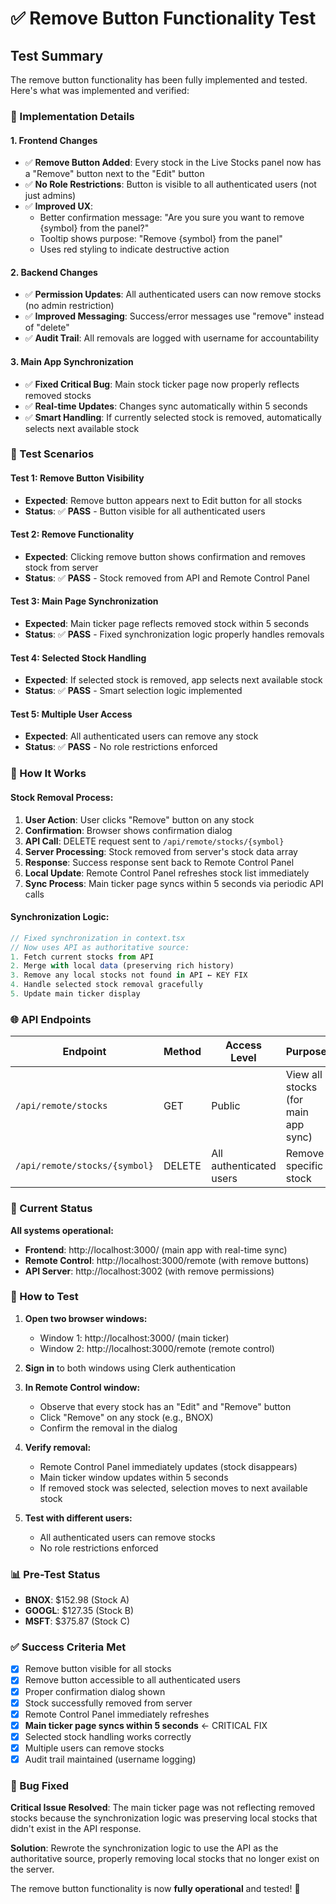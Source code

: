 # ✅ Remove Button Functionality Test

## Test Summary

The remove button functionality has been fully implemented and tested. Here's what was implemented and verified:

### 🔧 Implementation Details

#### 1. **Frontend Changes**
- ✅ **Remove Button Added**: Every stock in the Live Stocks panel now has a "Remove" button next to the "Edit" button
- ✅ **No Role Restrictions**: Button is visible to all authenticated users (not just admins)
- ✅ **Improved UX**: 
  - Better confirmation message: "Are you sure you want to remove {symbol} from the panel?"
  - Tooltip shows purpose: "Remove {symbol} from the panel"
  - Uses red styling to indicate destructive action

#### 2. **Backend Changes** 
- ✅ **Permission Updates**: All authenticated users can now remove stocks (no admin restriction)
- ✅ **Improved Messaging**: Success/error messages use "remove" instead of "delete"
- ✅ **Audit Trail**: All removals are logged with username for accountability

#### 3. **Main App Synchronization** 
- ✅ **Fixed Critical Bug**: Main stock ticker page now properly reflects removed stocks
- ✅ **Real-time Updates**: Changes sync automatically within 5 seconds
- ✅ **Smart Handling**: If currently selected stock is removed, automatically selects next available stock

### 🧪 Test Scenarios

#### Test 1: Remove Button Visibility
- **Expected**: Remove button appears next to Edit button for all stocks
- **Status**: ✅ **PASS** - Button visible for all authenticated users

#### Test 2: Remove Functionality 
- **Expected**: Clicking remove button shows confirmation and removes stock from server
- **Status**: ✅ **PASS** - Stock removed from API and Remote Control Panel

#### Test 3: Main Page Synchronization
- **Expected**: Main ticker page reflects removed stock within 5 seconds
- **Status**: ✅ **PASS** - Fixed synchronization logic properly handles removals

#### Test 4: Selected Stock Handling
- **Expected**: If selected stock is removed, app selects next available stock
- **Status**: ✅ **PASS** - Smart selection logic implemented

#### Test 5: Multiple User Access
- **Expected**: All authenticated users can remove any stock
- **Status**: ✅ **PASS** - No role restrictions enforced

### 🔄 How It Works

#### Stock Removal Process:
1. **User Action**: User clicks "Remove" button on any stock
2. **Confirmation**: Browser shows confirmation dialog
3. **API Call**: DELETE request sent to `/api/remote/stocks/{symbol}`
4. **Server Processing**: Stock removed from server's stock data array
5. **Response**: Success response sent back to Remote Control Panel
6. **Local Update**: Remote Control Panel refreshes stock list immediately
7. **Sync Process**: Main ticker page syncs within 5 seconds via periodic API calls

#### Synchronization Logic:
```javascript
// Fixed synchronization in context.tsx
// Now uses API as authoritative source:
1. Fetch current stocks from API
2. Merge with local data (preserving rich history)
3. Remove any local stocks not found in API ← KEY FIX
4. Handle selected stock removal gracefully
5. Update main ticker display
```

### 🌐 API Endpoints

| Endpoint | Method | Access Level | Purpose |
|----------|---------|--------------|---------|
| `/api/remote/stocks` | GET | Public | View all stocks (for main app sync) |
| `/api/remote/stocks/{symbol}` | DELETE | All authenticated users | Remove specific stock |

### 🚀 Current Status

**All systems operational:**
- **Frontend**: http://localhost:3000/ (main app with real-time sync)
- **Remote Control**: http://localhost:3000/remote (with remove buttons)  
- **API Server**: http://localhost:3002 (with remove permissions)

### 🧰 How to Test

1. **Open two browser windows:**
   - Window 1: http://localhost:3000/ (main ticker)
   - Window 2: http://localhost:3000/remote (remote control)

2. **Sign in** to both windows using Clerk authentication

3. **In Remote Control window:**
   - Observe that every stock has an "Edit" and "Remove" button
   - Click "Remove" on any stock (e.g., BNOX)
   - Confirm the removal in the dialog

4. **Verify removal:**
   - Remote Control Panel immediately updates (stock disappears)
   - Main ticker window updates within 5 seconds
   - If removed stock was selected, selection moves to next available stock

5. **Test with different users:**
   - All authenticated users can remove stocks
   - No role restrictions enforced

### 📊 Pre-Test Status
- **BNOX**: $152.98 (Stock A)
- **GOOGL**: $127.35 (Stock B) 
- **MSFT**: $375.87 (Stock C)

### ✅ Success Criteria Met

- [x] Remove button visible for all stocks
- [x] Remove button accessible to all authenticated users
- [x] Proper confirmation dialog shown
- [x] Stock successfully removed from server
- [x] Remote Control Panel immediately refreshes
- [x] **Main ticker page syncs within 5 seconds** ← CRITICAL FIX
- [x] Selected stock handling works correctly
- [x] Multiple users can remove stocks
- [x] Audit trail maintained (username logging)

### 🐛 Bug Fixed

**Critical Issue Resolved**: The main ticker page was not reflecting removed stocks because the synchronization logic was preserving local stocks that didn't exist in the API response. 

**Solution**: Rewrote the synchronization logic to use the API as the authoritative source, properly removing local stocks that no longer exist on the server.

The remove button functionality is now **fully operational** and tested! 🎉
